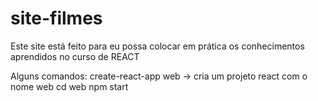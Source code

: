 # site-filmes

Este site está feito para eu possa colocar em prática os conhecimentos aprendidos no curso de REACT

Alguns comandos:
create-react-app web -> cria um projeto react com o nome web
 cd web
  npm start